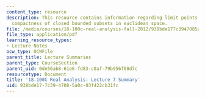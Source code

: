 ```yaml
---
content_type: resource
description: This resource contains information regarding limit points and compactness;
  compactness of closed bounded subsets in euclidean space.
file: /media/courses/18-100c-real-analysis-fall-2012/938bde177c3947085a0c03f422cb31fc_MIT18_100CF12_l7sum.pdf
file_type: application/pdf
learning_resource_types:
- Lecture Notes
ocw_type: OCWFile
parent_title: Lecture Summaries
parent_type: CourseSection
parent_uid: 0de56ab8-61e6-fd83-c0af-79b956f08d7c
resourcetype: Document
title: '18.100C Real Analysis: Lecture 7 Summary'
uid: 938bde17-7c39-4708-5a0c-03f422cb31fc
---
```

